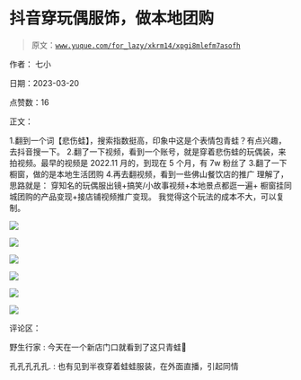 # 抖音穿玩偶服饰，做本地团购

> 原文：[`www.yuque.com/for_lazy/xkrm14/xpgi8mlefm7asofh`](https://www.yuque.com/for_lazy/xkrm14/xpgi8mlefm7asofh)

作者： 七小

日期：2023-03-20

点赞数：16

正文：

1.翻到一个词【悲伤蛙】，搜索指数挺高，印象中这是个表情包青蛙？有点兴趣，去抖音搜一下。 2.翻了一下视频，看到一个账号，就是穿着悲伤蛙的玩偶装，来拍视频。最早的视频是 2022.11 月的，到现在 5 个月，有 7w 粉丝了 3.翻了一下橱窗，做的是本地生活团购 4.再去翻视频，看到一些佛山餐饮店的推广 理解了，思路就是： 穿知名的玩偶服出镜+搞笑/小故事视频+本地景点都逛一遍+ 橱窗挂同城团购的产品变现+接店铺视频推广变现。 我觉得这个玩法的成本不大，可以复制。

![](img/4fe2fb06d8871d8f6af5b88451f4b105.png)  

![](img/de315e62a9f3b5bd1cabfa8e8415d956.png)  

![](img/52637460320cf819b791a43101e4dac1.png)  

![](img/f0b813d9293c62640bb246b147b7f471.png)  

![](img/8d57f4cc6ccfddcda2683f9f9ee4d9f1.png)  

![](img/4af07253e5d9bcf1e857c86650b071be.png)  

评论区：

野生行家 : 今天在一个新店门口就看到了这只青蛙🐸

孔孔孔孔孔. : 也有见到半夜穿着蛙蛙服装，在外面直播，引起同情

